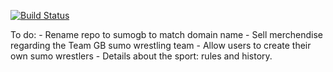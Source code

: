 [![Build Status](https://travis-ci.org/ed0wolf/hello.svg?branch=master)](https://travis-ci.org/ed0wolf/hello)

To do:
	- Rename repo to sumogb to match domain name
	- Sell merchendise regarding the Team GB sumo wrestling team
	- Allow users to create their own sumo wrestlers
	- Details about the sport: rules and history.